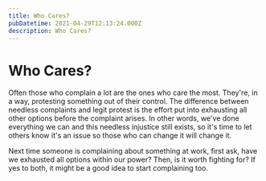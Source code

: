 ```yaml
---
title: Who Cares?
pubDatetime: 2021-04-29T12:13:24.000Z
description: Who Cares?
---
```


# Who Cares?

Often those who complain a lot are the ones who care the most. They're, in a way, protesting something out of their control. The difference between needless complaints and legit protest is the effort put into exhausting all other options before the complaint arises. In other words, we've done everything we can and this needless injustice still exists, so it's time to let others know it's an issue so those who can change it will change it.

Next time someone is complaining about something at work, first ask, have we exhausted all options within our power? Then, is it worth fighting for? If yes to both, it might be a good idea to start complaining too.
